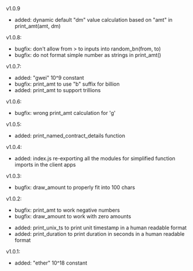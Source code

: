 v1.0.9
* added: dynamic default "dm" value calculation based on "amt" in print_amt(amt, dm)

v1.0.8:
* bugfix: don't allow from > to inputs into random_bn(from, to)
* bugfix: do not format simple number as strings in print_amt()

v1.0.7:
* added: "gwei" 10^9 constant
* bugfix: print_amt to use "b" suffix for billion
* added: print_amt to support trillions

v1.0.6:
* bugfix: wrong print_amt calculation for 'g'

v1.0.5:
* added: print_named_contract_details function

v1.0.4:
* added: index.js re-exporting all the modules for simplified function imports in the client apps

v1.0.3:
* bugfix: draw_amount to properly fit into 100 chars

v1.0.2:
* bugfix: print_amt to work negative numbers
* bugfix: draw_amount to work with zero amounts
+ added: print_unix_ts to print unit timestamp in a human readable format
+ added: print_duration to print duration in seconds in a human readable format

v1.0.1:
+ added: "ether" 10^18 constant
